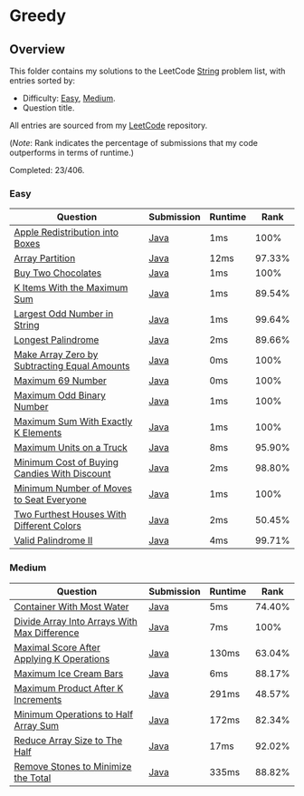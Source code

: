 # Greedy

## Overview
This folder contains my solutions to the LeetCode [String](https://leetcode.com/problem-list/greedy/) problem list,
with entries sorted by:
- Difficulty: [Easy](#easy), [Medium](#medium).
- Question title.

All entries are sourced from my [LeetCode](https://github.com/shumarb/leetcode) repository.

(*Note*: Rank indicates the percentage of submissions that my code outperforms in terms of runtime.)

Completed: 23/406.

### Easy
| Question                                                                                                                                | Submission                                                                                                         | Runtime | Rank   |
|-----------------------------------------------------------------------------------------------------------------------------------------|--------------------------------------------------------------------------------------------------------------------|---------|--------|
| [Apple Redistribution into Boxes](https://leetcode.com/problems/apple-redistribution-into-boxes/description/)                           | [Java](https://github.com/shumarb/leetcode/blob/main/submissions/java/AppleRedistributionIntoBoxes.java)           | 1ms     | 100%   |
| [Array Partition](https://leetcode.com/problems/array-partition/description/)                                                           | [Java](https://github.com/shumarb/leetcode/blob/main/submissions/java/ArrayPartition.java)                         | 12ms    | 97.33% |
| [Buy Two Chocolates](https://leetcode.com/problems/buy-two-chocolates/description/)                                                     | [Java](https://github.com/shumarb/leetcode/blob/main/submissions/java/submissions/java/BuyTwoChocolates.java.java) | 1ms     | 100%   |
| [K Items With the Maximum Sum](https://leetcode.com/problems/k-items-with-the-maximum-sum/description/)                                 | [Java](https://github.com/shumarb/leetcode/blob/main/submissions/java/KItemsWithTheMaximumSum.java)                | 1ms     | 89.54% |
| [Largest Odd Number in String](https://leetcode.com/problems/largest-odd-number-in-string/description/)                                 | [Java](https://github.com/shumarb/leetcode/blob/main/submissions/java/LongestPalindrome.java)                      | 1ms     | 99.64% |
| [Longest Palindrome](https://leetcode.com/problems/longest-palindrome/description/)                                                     | [Java](https://github.com/shumarb/leetcode/blob/main/submissions/java/LongestPalindrome.java)                      | 2ms     | 89.66% |
| [Make Array Zero by Subtracting Equal Amounts](https://leetcode.com/problems/make-array-zero-by-subtracting-equal-amounts/description/) | [Java](https://github.com/shumarb/leetcode/blob/main/submissions/java/MakeArrayZeroBySubtractingEqualAmounts.java) | 0ms     | 100%   |
| [Maximum 69 Number](https://leetcode.com/problems/maximum-69-number/description/)                                                       | [Java](https://github.com/shumarb/leetcode/blob/main/submissions/java/Maximum69Number.java)                        | 0ms     | 100%   |
| [Maximum Odd Binary Number](https://leetcode.com/problems/maximum-odd-binary-number/description/)                                       | [Java](https://github.com/shumarb/leetcode/blob/main/submissions/java/MaximumOddBinaryNumber.java)                 | 1ms     | 100%   |
| [Maximum Sum With Exactly K Elements](https://leetcode.com/problems/maximum-sum-with-exactly-k-elements/description/)                   | [Java](https://github.com/shumarb/leetcode/blob/main/submissions/java/MaximumSumWithExactlyKElements.java)         | 1ms     | 100%   |
| [Maximum Units on a Truck](https://leetcode.com/problems/maximum-units-on-a-truck/description/)                                         | [Java](https://github.com/shumarb/leetcode/blob/main/submissions/java/MaximumUnitsOnATruck.java)                   | 8ms     | 95.90% |
| [Minimum Cost of Buying Candies With Discount](https://leetcode.com/problems/minimum-cost-of-buying-candies-with-discount/description/) | [Java](https://github.com/shumarb/leetcode/blob/main/submissions/java/MinimumCostOfBuyingCandiesWithDiscount.java) | 2ms     | 98.80% |
| [Minimum Number of Moves to Seat Everyone](https://leetcode.com/problems/minimum-number-of-moves-to-seat-everyone/description/)         | [Java](https://github.com/shumarb/leetcode/blob/main/submissions/java/MinimumNumberOfMovesToSeatEveryone.java)     | 1ms     | 100%   |
| [Two Furthest Houses With Different Colors](https://leetcode.com/problems/two-furthest-houses-with-different-colors/description/)       | [Java](https://github.com/shumarb/leetcode/blob/main/submissions/java/TwoFurthestHousesWithDifferentColors.java)   | 2ms     | 50.45% |
| [Valid Palindrome II](https://leetcode.com/problems/valid-palindrome-ii/description/)                                                   | [Java](https://github.com/shumarb/leetcode/blob/main/submissions/java/ValidPalindromeTwo.java)                     | 4ms     | 99.71% |

### Medium
| Question                                                                                                                                | Submission                                                                                                         | Runtime | Rank   |
|-----------------------------------------------------------------------------------------------------------------------------------------|--------------------------------------------------------------------------------------------------------------------|---------|--------|
| [Container With Most Water](https://leetcode.com/problems/container-with-most-water/description/)                                       | [Java](https://github.com/shumarb/leetcode/blob/main/submissions/java/ContainerWithMostWater.java)                 | 5ms     | 74.40% |
| [Divide Array Into Arrays With Max Difference](https://leetcode.com/problems/divide-array-into-arrays-with-max-difference/description/) | [Java](https://github.com/shumarb/leetcode/blob/main/submissions/java/DivideArrayIntoArraysWithMaxDifference.java) | 7ms     | 100%   |
| [Maximal Score After Applying K Operations](https://leetcode.com/problems/maximal-score-after-applying-k-operations/description/)       | [Java](https://github.com/shumarb/leetcode/blob/main/submissions/java/MaximalScoreAfterApplyingKOperations.java)   | 130ms   | 63.04% |
| [Maximum Ice Cream Bars](https://leetcode.com/problems/maximum-ice-cream-bars/description/)                                             | [Java](https://github.com/shumarb/leetcode/blob/main/submissions/java/MaximumIceCreamBars.java)                    | 6ms     | 88.17% |
| [Maximum Product After K Increments](https://leetcode.com/problems/maximum-product-after-k-increments/description/)                     | [Java](https://github.com/shumarb/leetcode/blob/main/submissions/java/MaximumProductAfterKIncrements.java)         | 291ms   | 48.57% |
| [Minimum Operations to Half Array Sum](https://leetcode.com/problems/minimum-operations-to-halve-array-sum/description/)                | [Java](https://github.com/shumarb/leetcode/blob/main/submissions/java/MinimumOperationsToHalfArraySum.java)        | 172ms   | 82.34% |
| [Reduce Array Size to The Half](https://leetcode.com/problems/reduce-array-size-to-the-half/description/)                               | [Java](https://github.com/shumarb/leetcode/blob/main/submissions/java/ReduceArraySizeToTheHalf.java)               | 17ms    | 92.02% |
| [Remove Stones to Minimize the Total](https://leetcode.com/problems/remove-stones-to-minimize-the-total/description/)                   | [Java](https://github.com/shumarb/leetcode/blob/main/submissions/java/RemoveStonesToMinimizeTheTotal.java)         | 335ms   | 88.82% |
